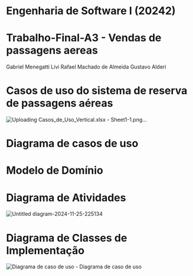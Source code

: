 # Engenharia de Software I (20242)
# Trabalho-Final-A3 - Vendas de passagens aereas

Gabriel Menegatti Livi
Rafael Machado de Almeida
Gustavo Alderi

# Casos de uso do sistema de reserva de passagens aéreas


![Uploading Casos_de_Uso_Vertical.xlsx - Sheet1-1.png…]()




# Diagrama de casos de uso






# Modelo de Domínio





# Diagrama de Atividades


![Untitled diagram-2024-11-25-225134](https://github.com/user-attachments/assets/d4467c9c-d293-449f-ae9e-ff86109f9fbe)



# Diagrama de Classes de Implementação


![Diagrama de caso de uso - Diagrama de caso de uso](https://github.com/user-attachments/assets/67af231e-17fd-4d39-a469-0ef4f905d62f)




